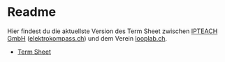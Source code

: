 # Readme
Hier findest du die aktuellste Version des Term Sheet zwischen [IPTEACH GmbH](IPTEACH.ch) ([elektrokompass.ch](elektrokompass.ch)) und dem Verein [looplab.ch](looplab.ch).

* [Term Sheet](https://github.com/looplab-ch/ts_ipteach/blob/main/term_sheet.md)
